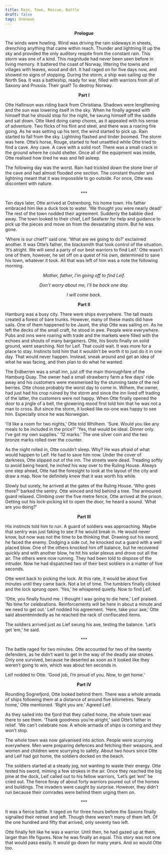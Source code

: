 ```yaml
---
title: Rain, Town, Rescue, Battle
draft: false
tags: Unknown
---
```

 

<center><strong>Prologue</strong></center>

The winds were howling. Wind was driving the rain sideways in sheets, drenching anything that came within reach. Thunder and lightning lit up the sky and provided the only auditory respite from the constant rain. This storm was one of a kind. This magnitude had never been seen before in living memory. It battered the coast of Norway, littering the towns and villages with leaves, wood and dirt. It had raged on for five days now, and showed no signs of stopping. During the storm, a ship was sailing up the  North Sea. It was a battleship, ready for war, filled with warriors from all of Saxony and Prussia. Their goal? To destroy Norway.

<center><strong>Part I</strong></center>

Otte Hallinson was riding back from Christiana. Shadows were lengthening and the sun was lowering itself in the sky. When he finally agreed with himself that he should stop for the night, he swung himself off the saddle and sat down. Otte liked doing camp chores, as it appealed with his sense of adventure. Two flicks of his flint and steel, and there was a roaring fire going. As he was setting up his tent, the wind started to pick up. Rain started to fall from the sky. Lightning flashed and tinder boomed. The storm was here. Otte’s horse, Rouge, started to feel unsettled while Otte tried to find a cave. Any cave. A cave with a solid roof. There was a small crack in the ground where he could shelter. Once all of the equipment was inside, Otte realised how tired he was and fell asleep.

The following day was the worst. Rain had trickled down the stone liner of the cave and had almost flooded one section. The constant thunder and lightning meant that it was impossible to go outside. For once, Otte was discontent with nature.

<center>***</center>

Ten days later, Otte arrived at Ostrenborg, his home town. His father embraced him like a duck took to water. ‘We thought you were nearly dead!’ The rest of the town nodded their agreement. Suddenly the babble died away. The town looked to their chief, Leif Seafarer for help and guidance to pick up the pieces and move on from the devastating storm. But he was gone.

‘Where is our chief?’ said one. ‘What are we going to do?’ exclaimed another. It was Otte’s father, the blacksmith that took control of the situation. ‘It’s alright. We will send a party of our best warriors to find Leif.’ Otte wasn’t one of them, however, he set off on a quest of his own, determined to save his town, whatever it took. All that was left of him was a note the following morning.

<center><i> Mother, father, I’m going off to find Leif.

Don’t worry about me, I’ll be back one day.

I will come back.</i></center>

<center><strong>Part II</strong></center>

Hamburg was a busy city. There were ships everywhere. The tall masts created a forest of bare trunks. However, many of these masts did have sails. One of them happened to be Jaunt, the ship Otte was sailing on. As he left the decks of the small craft, he stood in awe. People were everywhere. Pubs and inns were roaring with trade and the markets were filled with the echoes and shouts of many bargainers. Otte, his boots finally on solid ground, went searching. Not for Leif. That could wait. It was more for a place to stay. Instincts told him that it wouldn’t be worth it to just do it in one day. That would never happen. Instead, sneak around and get an idea of what he was facing, and then plan to do what he wanted.

The Erdberren was a small inn, just off the main thoroughfare of the Hamburg Quay. The owner had a small strawberry farm a few days' ride away and his customers were mesmerised by the stunning taste of the red berries. Otte chose probably the worst day to come in. Wilhem, the owner, had just had his crop ruined by the storm and since the inn lived off trading of the latter, the customers were not happy. When Otte finally opened the door to a jingle of a bell, the glowering mood first told him that he was not a man to cross. But since the storm, it looked like no-one was happy to see him. Especially since he was Norwegian.

‘I’d like a room for two nights,’ Otte told Whilhem. ‘Sure. Would you like any meals to be included in the price?’ ‘Yes, that would be ideal. Dinner only. I’ve got my own supplies.’ ‘12 marks.’ The one silver coin and the two bronze marks rolled over the counter.

As the night rolled in, Otte couldn’t sleep. Why? He was afraid of what would happen to Leif. He had to save him now. Under the cover of darkness, Otte slipped out of the inn. The streets were dead. Treading softly to avoid being heard, he inched his way over to the Ruling House. Always one step ahead, Otte had the foresight to look at the layout of the city and draw a map. Now he definitely knew that it was worth his while.

Slowly but surely, he arrived at the gates of the Ruling House. ‘Who goes there?’ barked the sentry. Otte winced and hid behind a tree. The armoured guard relaxed. Climbing over the five metre fence, Otte arrived at the prison. Getting out his lock-picking kit to open the door, he heard a sound. ‘What are you doing?’

<center><strong>Part III</strong></center>

His instincts told him to run. A guard of soldiers was approaching. Maybe that sentry was just faking to see if he would break in. He would never know, but now was not the time to be thinking that. Drawing out his sword, he faced the enemy. Dodging a side cut, he knocked out a guard with a well placed blow. One of the others knocked him off balance, but he recovered quickly and with another blow, he hit his solar plexus and drove out all the air. The others were now running. They had been told to dispose of the intruder. Now he had dispatched two of their best soldiers in a matter of five seconds.

Otte went back to picking the lock. At this rate, it would be about five minutes until they came back. Not a lot of time. The tumblers finally clicked and the lock sprung open. ‘Yes,’ he whispered quietly. Now to find Leif.

‘Otte, you finally found me. I thought I was going to die here,’ Leif praised. ‘No time for celebrations. Reinforcements will be here in about a minute and we need to get out.’ Leif nodded his agreement. ‘Here, take your axe,’ Otte said absentmindedly as he reached the rack of confiscated items.

The soldiers arrived just as Lief swung his axe, testing the balance. ‘Let’s get ’em,’ he said.

<center>***</center>

The battle raged for two minutes. Otte accounted for two of the twenty defenders, as he didn’t want to get in the way of the deadly axe strokes. Only one survived, because he deserted as soon as it looked like they weren’t going to win, which was about ten seconds in.

Leif nodded to Otte. ‘Good job, I’m proud of you. Now, to get home.’

<center><strong>Part IV</strong></center>

Rounding Sognefjord, Otte looked behind them. There was a whole armada of ships following them at a distance of around five kilometres. ‘Nearly home,’ Otte mentioned. ‘Right you are.’ Agreed Leif.

As they sailed into the fjord that they called home, the whole town was there to see them. ‘Thank goodness you’re alright,’ said Otte’s father in relief. ‘We can’t celebrate now. A whole armada of ships is coming and they won’t stop.

The whole town was now galvanised into action. People were scurrying everywhere. Men were preparing defences and fetching their weapons, and women and children were scurrying to safety. About two hours since Otte and Leif had got home, the soldiers docked on the beach.

The soldiers started at a steady jog, not wanting to waste their energy. Otte tested his sword, miming a few strokes in the air. Once they reached the big pine at the dock, Leif called out to his fellow warriors, ‘Let’s get ’em!’ he cried out. The fierce foray of about forty warriors poured out of the homes and buildings. The invaders were caught by surprise. However, they didn’t run because their comrades were behind them urging them on.

<center>***</center>

It was a fierce battle. It raged on for three hours before the Saxons finally signalled their retreat and left. Though there weren't many of them left. Of the one hundred and fifty that arrived, only seventy two left.

Otte finally felt like he was a warrior. Until then, he had gazed up at them, larger than life figures. Now he was finally an equal. This story was not one that would pass easily. It would go down for many years. And so would Otte too.



